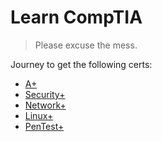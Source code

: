 # Learn CompTIA

> Please excuse the mess.

Journey to get the following certs:

- [A+](https://www.comptia.org/training/by-certification/a)
- [Security+](https://www.comptia.org/training/by-certification/security)
- [Network+](https://www.comptia.org/training/by-certification/network)
- [Linux+](https://www.comptia.org/training/by-certification/linux)
- [PenTest+](https://www.comptia.org/training/by-certification/pentest)

